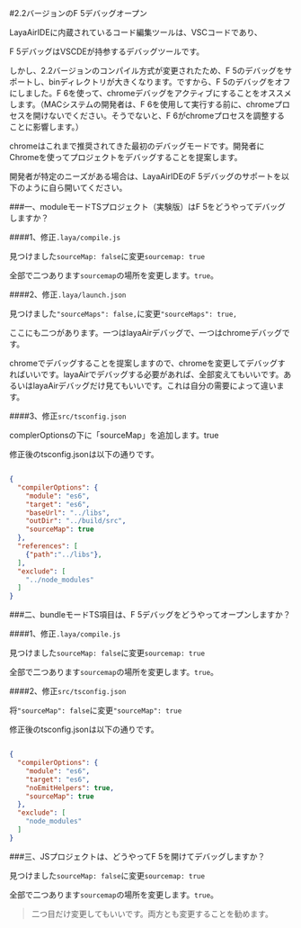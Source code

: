 #2.2バージョンのF 5デバッグオープン

LayaAirIDEに内蔵されているコード編集ツールは、VSCコードであり、

F 5デバッグはVSCDEが持参するデバッグツールです。

しかし、2.2バージョンのコンパイル方式が変更されたため、F 5のデバッグをサポートし、binディレクトリが大きくなります。ですから、F 5のデバッグをオフにしました。F 6を使って、chromeデバッグをアクティブにすることをオススメします。（MACシステムの開発者は、F 6を使用して実行する前に、chromeプロセスを開けないでください。そうでないと、F 6がchromeプロセスを調整することに影響します。）

chromeはこれまで推奨されてきた最初のデバッグモードです。開発者にChromeを使ってプロジェクトをデバッグすることを提案します。

開発者が特定のニーズがある場合は、LayaAirIDEのF 5デバッグのサポートを以下のように自ら開いてください。

###一、moduleモードTSプロジェクト（実験版）はF 5をどうやってデバッグしますか？

####1、修正`.laya/compile.js`

見つけました`sourceMap: false`に変更`sourcemap: true`

全部で二つあります`sourcemap`の場所を変更します。`true`。

####2、修正`.laya/launch.json`

見つけました`"sourceMaps": false,`に変更`"sourceMaps": true,`

ここにも二つがあります。一つはlayaAirデバッグで、一つはchromeデバッグです。

chromeでデバッグすることを提案しますので、chromeを変更してデバッグすればいいです。layaAirでデバッグする必要があれば、全部変えてもいいです。あるいはlayaAirデバッグだけ見てもいいです。これは自分の需要によって違います。

####3、修正`src/tsconfig.json`

complerOptionsの下に「sourceMap」を追加します。true

修正後のtsconfig.jsonは以下の通りです。


```json

{
  "compilerOptions": {
    "module": "es6",
    "target": "es6",
    "baseUrl": "../libs",
    "outDir": "../build/src",
    "sourceMap": true
  },
  "references": [
    {"path":"../libs"},
  ],
  "exclude": [
    "../node_modules"
  ]
}
```




###二、bundleモードTS項目は、F 5デバッグをどうやってオープンしますか？

####1、修正`.laya/compile.js`

見つけました`sourceMap: false`に変更`sourcemap: true`

全部で二つあります`sourcemap`の場所を変更します。`true`。

####2、修正`src/tsconfig.json`

将`"sourceMap": false`に変更`"sourceMap": true`

修正後のtsconfig.jsonは以下の通りです。


```json

{
  "compilerOptions": {
    "module": "es6",
    "target": "es6",
    "noEmitHelpers": true,
    "sourceMap": true
  },
  "exclude": [
    "node_modules"
  ]
}
```




###三、JSプロジェクトは、どうやってF 5を開けてデバッグしますか？

見つけました`sourceMap: false`に変更`sourcemap: true`

全部で二つあります`sourcemap`の場所を変更します。`true`。

>二つ目だけ変更してもいいです。両方とも変更することを勧めます。